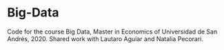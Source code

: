 # Big-Data
Code for the course Big Data, Master in Economics of Universidad de San Andrés, 2020. Shared work with Lautaro Aguiar and Natalia Pecorari.
